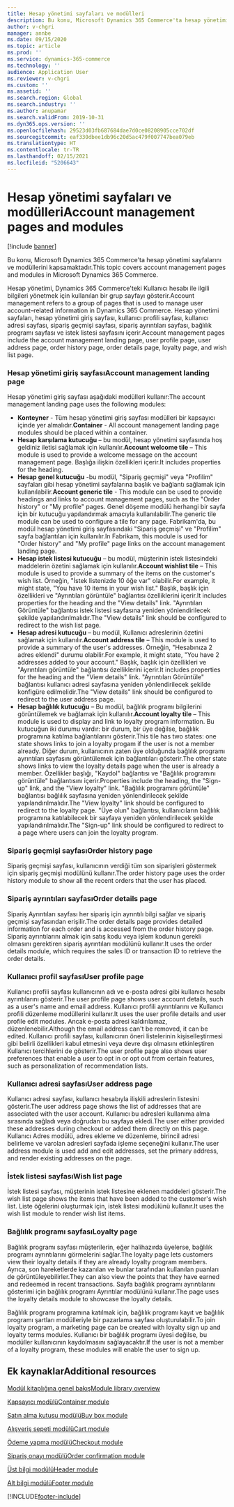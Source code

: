 ```yaml
---
title: Hesap yönetimi sayfaları ve modülleri
description: Bu konu, Microsoft Dynamics 365 Commerce'ta hesap yönetimi sayfalarını ve modüllerini kapsamaktadır.
author: v-chgri
manager: annbe
ms.date: 09/15/2020
ms.topic: article
ms.prod: ''
ms.service: dynamics-365-commerce
ms.technology: ''
audience: Application User
ms.reviewer: v-chgri
ms.custom: ''
ms.assetid: ''
ms.search.region: Global
ms.search.industry: ''
ms.author: anupamar
ms.search.validFrom: 2019-10-31
ms.dyn365.ops.version: ''
ms.openlocfilehash: 29523d03fb687684dae7d0ce08208905cce702df
ms.sourcegitcommit: eaf330dbee1db96c20d5ac479f007747bea079eb
ms.translationtype: HT
ms.contentlocale: tr-TR
ms.lasthandoff: 02/15/2021
ms.locfileid: "5206643"
---
```

# <a name="account-management-pages-and-modules"></a><span data-ttu-id="75966-103">Hesap yönetimi sayfaları ve modülleri</span><span class="sxs-lookup"><span data-stu-id="75966-103">Account management pages and modules</span></span>

[!include [banner](includes/banner.md)]

<span data-ttu-id="75966-104">Bu konu, Microsoft Dynamics 365 Commerce'ta hesap yönetimi sayfalarını ve modüllerini kapsamaktadır.</span><span class="sxs-lookup"><span data-stu-id="75966-104">This topic covers account management pages and modules in Microsoft Dynamics 365 Commerce.</span></span>

<span data-ttu-id="75966-105">Hesap yönetimi, Dynamics 365 Commerce'teki Kullanıcı hesabı ile ilgili bilgileri yönetmek için kullanılan bir grup sayfayı gösterir.</span><span class="sxs-lookup"><span data-stu-id="75966-105">Account management refers to a group of pages that is used to manage user account–related information in Dynamics 365 Commerce.</span></span> <span data-ttu-id="75966-106">Hesap yönetimi sayfaları, hesap yönetimi giriş sayfası, kullanıcı profili sayfası, kullanıcı adresi sayfası, sipariş geçmişi sayfası, sipariş ayrıntıları sayfası, bağlılık programı sayfası ve istek listesi sayfasını içerir.</span><span class="sxs-lookup"><span data-stu-id="75966-106">Account management pages include the account management landing page, user profile page, user address page, order history page, order details page, loyalty page, and wish list page.</span></span>

### <a name="account-management-landing-page"></a><span data-ttu-id="75966-107">Hesap yönetimi giriş sayfası</span><span class="sxs-lookup"><span data-stu-id="75966-107">Account management landing page</span></span>

<span data-ttu-id="75966-108">Hesap yönetimi giriş sayfası aşağıdaki modülleri kullanır:</span><span class="sxs-lookup"><span data-stu-id="75966-108">The account management landing page uses the following modules:</span></span>

- <span data-ttu-id="75966-109">**Konteyner** - Tüm hesap yönetimi giriş sayfası modülleri bir kapsayıcı içinde yer almalıdır.</span><span class="sxs-lookup"><span data-stu-id="75966-109">**Container** - All account management landing page modules should be placed within a container.</span></span> 
- <span data-ttu-id="75966-110">**Hesap karşılama kutucuğu** – bu modül, hesap yönetimi sayfasında hoş geldiniz iletisi sağlamak için kullanılır.</span><span class="sxs-lookup"><span data-stu-id="75966-110">**Account welcome tile** – This module is used to provide a welcome message on the account management page.</span></span> <span data-ttu-id="75966-111">Başlığa ilişkin özellikleri içerir.</span><span class="sxs-lookup"><span data-stu-id="75966-111">It includes properties for the heading.</span></span>
- <span data-ttu-id="75966-112">**Hesap genel kutucuğu** -bu modül, "Sipariş geçmişi" veya "Profilim" sayfaları gibi hesap yönetimi sayfalarına başlık ve bağlantı sağlamak için kullanılabilir.</span><span class="sxs-lookup"><span data-stu-id="75966-112">**Account generic tile** - This module can be used to provide headings and links to account management pages, such as the "Order history" or "My profile" pages.</span></span> <span data-ttu-id="75966-113">Genel döşeme modülü herhangi bir sayfa için bir kutucuğu yapılandırmak amacıyla kullanılabilir.</span><span class="sxs-lookup"><span data-stu-id="75966-113">The generic tile module can be used to configure a tile for any page.</span></span> <span data-ttu-id="75966-114">Fabrikam'da, bu modül hesap yönetimi giriş sayfasındaki "Sipariş geçmişi" ve "Profilim" sayfa bağlantıları için kullanılır.</span><span class="sxs-lookup"><span data-stu-id="75966-114">In Fabrikam, this module is used for "Order history" and "My profile" page links on the account management landing page.</span></span>
- <span data-ttu-id="75966-115">**Hesap istek listesi kutucuğu** – bu modül, müşterinin istek listesindeki maddelerin özetini sağlamak için kullanılır.</span><span class="sxs-lookup"><span data-stu-id="75966-115">**Account wishlist tile** – This module is used to provide a summary of the items on the customer's wish list.</span></span> <span data-ttu-id="75966-116">Örneğin, "İstek listenizde 10 öğe var" olabilir.</span><span class="sxs-lookup"><span data-stu-id="75966-116">For example, it might state, "You have 10 items in your wish list."</span></span> <span data-ttu-id="75966-117">Başlık, başlık için özellikleri ve "Ayrıntıları görüntüle" bağlantısı özelliklerini içerir.</span><span class="sxs-lookup"><span data-stu-id="75966-117">It includes properties for the heading and the "View details" link.</span></span> <span data-ttu-id="75966-118">"Ayrıntıları Görüntüle" bağlantısı istek listesi sayfasına yeniden yönlendirilecek şekilde yapılandırılmalıdır.</span><span class="sxs-lookup"><span data-stu-id="75966-118">The "View details" link should be configured to redirect to the wish list page.</span></span> 
- <span data-ttu-id="75966-119">**Hesap adresi kutucuğu** – bu modül, Kullanıcı adreslerinin özetini sağlamak için kullanılır.</span><span class="sxs-lookup"><span data-stu-id="75966-119">**Account address tile** – This module is used to provide a summary of the user's addresses.</span></span> <span data-ttu-id="75966-120">Örneğin, "Hesabınıza 2 adres eklendi" durumu olabilir.</span><span class="sxs-lookup"><span data-stu-id="75966-120">For example, it might state, "You have 2 addresses added to your account."</span></span> <span data-ttu-id="75966-121">Başlık, başlık için özellikleri ve "Ayrıntıları görüntüle" bağlantısı özelliklerini içerir.</span><span class="sxs-lookup"><span data-stu-id="75966-121">It includes properties for the heading and the "View details" link.</span></span> <span data-ttu-id="75966-122">"Ayrıntıları Görüntüle" bağlantısı kullanıcı adresi sayfasına yeniden yönlendirilecek şekilde konfigüre edilmelidir.</span><span class="sxs-lookup"><span data-stu-id="75966-122">The "View details" link should be configured to redirect to the user address page.</span></span>
- <span data-ttu-id="75966-123">**Hesap bağlılık kutucuğu** – Bu modül, bağlılık programı bilgilerini görüntülemek ve bağlamak için kullanılır.</span><span class="sxs-lookup"><span data-stu-id="75966-123">**Account loyalty tile** – This module is used to display and link to loyalty program information.</span></span> <span data-ttu-id="75966-124">Bu kutucuğun iki durumu vardır: bir durum, bir üye değilse, bağlılık programına katılma bağlantılarını gösterir.</span><span class="sxs-lookup"><span data-stu-id="75966-124">This tile has two states: one state shows links to join a loyalty progam if the user is not a member already.</span></span> <span data-ttu-id="75966-125">Diğer durum, kullanıcının zaten üye olduğunda bağlılık programı ayrıntıları sayfasını görüntülemek için bağlantıları gösterir.</span><span class="sxs-lookup"><span data-stu-id="75966-125">The other state shows links to view the loyalty details page when the user is already a member.</span></span> <span data-ttu-id="75966-126">Özellikler başlığı, "Kaydol" bağlantısı ve "Bağlılık programını görüntüle" bağlantısını içerir.</span><span class="sxs-lookup"><span data-stu-id="75966-126">Properties include the heading, the "Sign-up" link, and the "View loyalty" link.</span></span> <span data-ttu-id="75966-127">"Bağlılık programını görüntüle" bağlantısı bağlılık sayfasına yeniden yönlendirilecek şekilde yapılandırılmalıdır.</span><span class="sxs-lookup"><span data-stu-id="75966-127">The "View loyalty" link should be configured to redirect to the loyalty page.</span></span> <span data-ttu-id="75966-128">"Üye olun" bağlantısı, kullanıcıların bağlılık programına katılabilecek bir sayfaya yeniden yönlendirilecek şekilde yapılandırılmalıdır.</span><span class="sxs-lookup"><span data-stu-id="75966-128">The "Sign-up" link should be configured to redirect to a page where users can join the loyalty program.</span></span> 

### <a name="order-history-page"></a><span data-ttu-id="75966-129">Sipariş geçmişi sayfası</span><span class="sxs-lookup"><span data-stu-id="75966-129">Order history page</span></span>

<span data-ttu-id="75966-130">Sipariş geçmişi sayfası, kullanıcının verdiği tüm son siparişleri göstermek için sipariş geçmişi modülünü kullanır.</span><span class="sxs-lookup"><span data-stu-id="75966-130">The order history page uses the order history module to show all the recent orders that the user has placed.</span></span>

### <a name="order-details-page"></a><span data-ttu-id="75966-131">Sipariş ayrıntıları sayfası</span><span class="sxs-lookup"><span data-stu-id="75966-131">Order details page</span></span>

<span data-ttu-id="75966-132">Sipariş Ayrıntıları sayfası her sipariş için ayrıntılı bilgi sağlar ve sipariş geçmişi sayfasından erişilir.</span><span class="sxs-lookup"><span data-stu-id="75966-132">The order details page provides detailed information for each order and is accessed from the order history page.</span></span> <span data-ttu-id="75966-133">Sipariş ayrıntılarını almak için satış kodu veya işlem kodunun gerekli olmasını gerektiren sipariş ayrıntıları modülünü kullanır.</span><span class="sxs-lookup"><span data-stu-id="75966-133">It uses the order details module, which requires the sales ID or transaction ID to retrieve the order details.</span></span>

### <a name="user-profile-page"></a><span data-ttu-id="75966-134">Kullanıcı profil sayfası</span><span class="sxs-lookup"><span data-stu-id="75966-134">User profile page</span></span>

<span data-ttu-id="75966-135">Kullanıcı profili sayfası kullanıcının adı ve e-posta adresi gibi kullanıcı hesabı ayrıntılarını gösterir.</span><span class="sxs-lookup"><span data-stu-id="75966-135">The user profile page shows user account details, such as a user's name and email address.</span></span> <span data-ttu-id="75966-136">Kullanıcı profili ayrıntılarını ve Kullanıcı profili düzenleme modüllerini kullanır.</span><span class="sxs-lookup"><span data-stu-id="75966-136">It uses the user profile details and user profile edit modules.</span></span> <span data-ttu-id="75966-137">Ancak e-posta adresi kaldırılamaz, düzenlenebilir.</span><span class="sxs-lookup"><span data-stu-id="75966-137">Although the email address can't be removed, it can be edited.</span></span> <span data-ttu-id="75966-138">Kullanıcı profili sayfası, kullanıcının öneri listelerinin kişiselleştirmesi gibi belirli özellikleri kabul etmesini veya devre dışı olmasını etkinleştiren Kullanıcı tercihlerini de gösterir.</span><span class="sxs-lookup"><span data-stu-id="75966-138">The user profile page also shows user preferences that enable a user to opt in or opt out from certain features, such as personalization of recommendation lists.</span></span> 

### <a name="user-address-page"></a><span data-ttu-id="75966-139">Kullanıcı adresi sayfası</span><span class="sxs-lookup"><span data-stu-id="75966-139">User address page</span></span>

<span data-ttu-id="75966-140">Kullanıcı adresi sayfası, kullanıcı hesabıyla ilişkili adreslerin listesini gösterir.</span><span class="sxs-lookup"><span data-stu-id="75966-140">The user address page shows the list of addresses that are associated with the user account.</span></span> <span data-ttu-id="75966-141">Kullanıcı bu adresleri kullanıma alma sırasında sağladı veya doğrudan bu sayfaya ekledi.</span><span class="sxs-lookup"><span data-stu-id="75966-141">The user either provided these addresses during checkout or added them directly on  this page.</span></span> <span data-ttu-id="75966-142">Kullanıcı Adres modülü, adres ekleme ve düzenleme, birincil adresi belirleme ve varolan adresleri sayfada işleme seçeneğini kullanır.</span><span class="sxs-lookup"><span data-stu-id="75966-142">The user address module is used add and edit addresses, set the primary address, and render existing addresses on the page.</span></span>

### <a name="wish-list-page"></a><span data-ttu-id="75966-143">İstek listesi sayfası</span><span class="sxs-lookup"><span data-stu-id="75966-143">Wish list page</span></span>

<span data-ttu-id="75966-144">İstek listesi sayfası, müşterinin istek listesine eklenen maddeleri gösterir.</span><span class="sxs-lookup"><span data-stu-id="75966-144">The wish list page shows the items that have been added to the customer's wish list.</span></span> <span data-ttu-id="75966-145">Liste öğelerini oluşturmak için, istek listesi modülünü kullanır.</span><span class="sxs-lookup"><span data-stu-id="75966-145">It uses the wish list module to render wish list items.</span></span>

### <a name="loyalty-page"></a><span data-ttu-id="75966-146">Bağlılık programı sayfası</span><span class="sxs-lookup"><span data-stu-id="75966-146">Loyalty page</span></span>

<span data-ttu-id="75966-147">Bağlılık programı sayfası müşterilerin, eğer halihazırda üyelerse, bağlılık programı ayrıntılarını görmelerini sağlar.</span><span class="sxs-lookup"><span data-stu-id="75966-147">The loyalty page lets customers view their loyalty details if they are already loyalty program members.</span></span> <span data-ttu-id="75966-148">Ayrıca, son hareketlerde kazanılan ve bunlar tarafından kullanılan puanları de görüntüleyebilirler.</span><span class="sxs-lookup"><span data-stu-id="75966-148">They can also view the points that they have earned and redeemed in recent transactions.</span></span> <span data-ttu-id="75966-149">Sayfa bağlılık programı ayrıntılarını gösterimi için bağlılık programı Ayrıntılar modülünü kullanır.</span><span class="sxs-lookup"><span data-stu-id="75966-149">The page uses the loyalty details module to showcase the loyalty details.</span></span> 

<span data-ttu-id="75966-150">Bağlılık programı programına katılmak için, bağlılık programı kayıt ve bağlılık programı şartları modülleriyle bir pazarlama sayfası oluşturulabilir.</span><span class="sxs-lookup"><span data-stu-id="75966-150">To join loyalty program, a marketing page can be created with loyalty sign up and loyalty terms modules.</span></span> <span data-ttu-id="75966-151">Kullanıcı bir bağlılık programı üyesi değilse, bu modüller kullanıcının kaydolmasını sağlayacaktır.</span><span class="sxs-lookup"><span data-stu-id="75966-151">If the user is not a member of a loyalty program, these modules will enable the user to sign up.</span></span>

## <a name="additional-resources"></a><span data-ttu-id="75966-152">Ek kaynaklar</span><span class="sxs-lookup"><span data-stu-id="75966-152">Additional resources</span></span>

[<span data-ttu-id="75966-153">Modül kitaplığına genel bakış</span><span class="sxs-lookup"><span data-stu-id="75966-153">Module library overview</span></span>](starter-kit-overview.md)

[<span data-ttu-id="75966-154">Kapsayıcı modülü</span><span class="sxs-lookup"><span data-stu-id="75966-154">Container module</span></span>](add-container-module.md)

[<span data-ttu-id="75966-155">Satın alma kutusu modülü</span><span class="sxs-lookup"><span data-stu-id="75966-155">Buy box module</span></span>](add-buy-box.md)

[<span data-ttu-id="75966-156">Alışveriş sepeti modülü</span><span class="sxs-lookup"><span data-stu-id="75966-156">Cart module</span></span>](add-cart-module.md)

[<span data-ttu-id="75966-157">Ödeme yapma modülü</span><span class="sxs-lookup"><span data-stu-id="75966-157">Checkout module</span></span>](add-checkout-module.md)

[<span data-ttu-id="75966-158">Sipariş onayı modülü</span><span class="sxs-lookup"><span data-stu-id="75966-158">Order confirmation module</span></span>](order-confirmation-module.md)

[<span data-ttu-id="75966-159">Üst bilgi modülü</span><span class="sxs-lookup"><span data-stu-id="75966-159">Header module</span></span>](author-header-module.md)

[<span data-ttu-id="75966-160">Alt bilgi modülü</span><span class="sxs-lookup"><span data-stu-id="75966-160">Footer module</span></span>](author-footer-module.md)


[!INCLUDE[footer-include](../includes/footer-banner.md)]